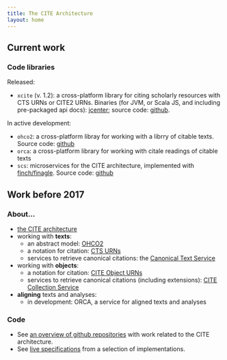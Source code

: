```yaml
---
title: The CITE Architecture
layout: home
---
```


## Current work


### Code libraries

Released:

- `xcite` (v. 1.2):  a cross-platform library for citing scholarly resources with CTS URNs or CITE2 URNs. Binaries (for JVM, or Scala JS, and including pre-packaged api docs): [jcenter](https://bintray.com/neelsmith/maven/xcite); source code: [github](https://github.com/cite-architecture/xcite).

In active development:

- `ohco2`: a cross-platform libray for working with a librry of citable texts.  Source code: [github](https://github.com/cite-architecture/ohco2)
- `orca`: a cross-platform library for working with citale readings of citable texts
- `scs`: microservices for the CITE architecture, implemented with [finch/finagle](https://github.com/finagle/finch).  Source code: [github](https://github.com/cite-architecture/scs)

## Work before 2017

### About... ###



- [the CITE architecture](about)
- working with **texts**:
    - an abstract model: [OHCO2](ohco2)
    - a notation for citation: [CTS URNs](ctsurn)
    - services to retrieve canonical citations: the [Canonical Text Service](cts)
- working with **objects**:
    - a notation for citation: [CITE Object URNs](citeurn)
    - services to retrieve canonical citations (including extensions): [CITE Collection Service](citecoll)
- **aligning** texts and analyses:
    - in development: ORCA, a service for aligned texts and analyses



### Code ###

- See [an overview of github repositories](repos) with work related to the CITE architecture.
- See [live specifications](living-docs) from a selection of implementations.
